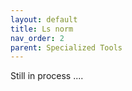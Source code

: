 ```yaml
---
layout: default
title: Ls norm
nav_order: 2
parent: Specialized Tools
---
```


Still in process ....
